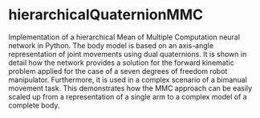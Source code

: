 # hierarchicalQuaternionMMC
Implementation of a hierarchical Mean of Multiple Computation neural network in Python. The body model is based on an axis-angle representation of joint movements using dual quaternions. It is shown in detail how the network provides a solution for the forward kinematic problem applied for the case of a seven degrees of freedom robot manipulator. Furthermore, it is used in a complex scenario of a bimanual movement task. This demonstrates how the MMC approach can be easily scaled up from a representation of a single arm to a complex model of a complete body.
